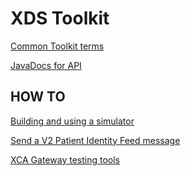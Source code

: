 # XDS Toolkit #

<a href="../site/faq/toolkitterms.html" target="_blank">Common Toolkit terms</a>


<a href="../javadoc/index.html" target="_blank">JavaDocs for API</a>

## HOW TO

<a href="../site/howto/pnrtosim.html" target="_blank">Building and using a simulator</a>

<a href="../site/howto/pif.html" target="_blank">Send a V2 Patient Identity Feed message</a>

<a href="../site/tools/gatewaytesting.html" target="_blank">XCA Gateway testing tools</a>


